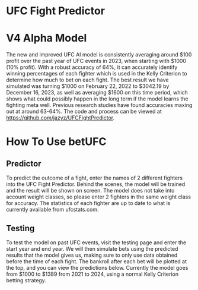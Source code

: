 # UFC Fight Predictor

# V4 Alpha Model

The new and improved UFC AI model is consistently averaging around $100 profit over the past year of UFC events in 2023, when starting with $1000 (10% profit). With a robust accuracy of 64%, it can accurately identify winning percentages of each fighter which is used in the Kelly Criterion to determine how much to bet on each fight. The best result we have simulated was turning $1000 on February 22, 2022 to $3042.19 by December 16, 2023, as well as averaging $1600 on this time period, which shows what could possibly happen in the long term if the model learns the fighting meta well. Previous research studies have found accuracies maxing out at around 63-64%. The code and process can be viewed at https://github.com/jazyz/UFCFightPredictor.

# How To Use betUFC

## Predictor
To predict the outcome of a fight, enter the names of 2 different fighters into the UFC Fight Predictor. Behind the scenes, the model will be trained and the result will be shown on screen. The model does not take into account weight classes, so please enter 2 fighters in the same weight class for accuracy. The statistics of each fighter are up to date to what is currently available from ufcstats.com.

## Testing
To test the model on past UFC events, visit the testing page and enter the start year and end year. We will then simulate bets using the predicted results that the model gives us, making sure to only use data obtained before the time of each fight. The bankroll after each bet will be plotted at the top, and you can view the predictions below. Currently the model goes from $1000 to $1389 from 2021 to 2024, using a normal Kelly Criterion betting strategy.

